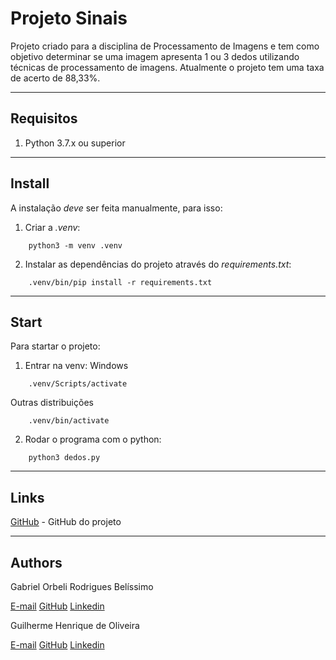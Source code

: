 # Projeto Sinais
Projeto criado para a disciplina de Processamento de Imagens e tem como objetivo determinar se uma imagem apresenta 1 ou 3 dedos utilizando técnicas de processamento de imagens. Atualmente o projeto tem uma taxa de acerto de 88,33%.

---
## Requisitos
1) Python 3.7.x ou superior

---
## Install
A instalação *deve* ser feita manualmente, para isso:
1) Criar a *.venv*: 
```
    python3 -m venv .venv
```
2) Instalar as dependências do projeto através do *requirements.txt*:
```
    .venv/bin/pip install -r requirements.txt
```

---
## Start
Para startar o projeto:
1) Entrar na venv:
Windows
```
    .venv/Scripts/activate
```
Outras distribuições
```
    .venv/bin/activate
```
2) Rodar o programa com o python:
```
    python3 dedos.py
```

---
## Links
[GitHub](https://github.com/Orbeli/projeto-sinais) - GitHub do projeto  

---
## Authors
Gabriel Orbeli Rodrigues Belíssimo

[E-mail](mailto:gabriel.orbeli@gmail.com)
[GitHub](https://github.com/Orbeli)
[Linkedin](https://www.linkedin.com/in/gabriel-orbeli-436815171/)

Guilherme Henrique de Oliveira

[E-mail](mailto:henriqueoliveiragui18@gmail.com)
[GitHub](https://github.com/Guilherme1-jpg)
[Linkedin](https://www.linkedin.com/in/guilherme-henrique-6b3389136/)
